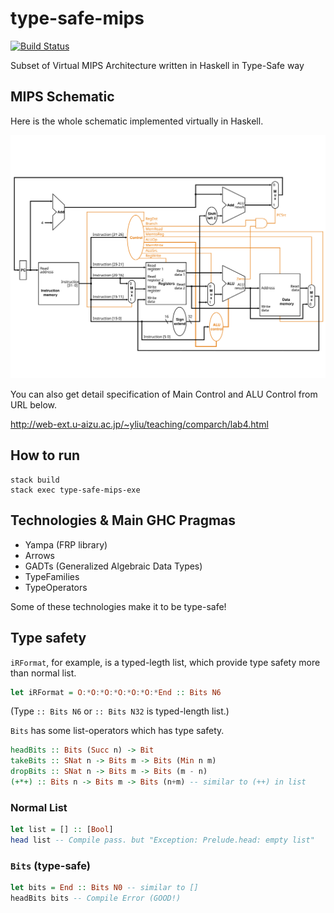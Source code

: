 #  type-safe-mips
[![Build Status](https://travis-ci.com/nwtgck/type-safe-mips-haskell.svg?branch=develop)](https://travis-ci.com/nwtgck/type-safe-mips-haskell)

Subset of Virtual MIPS Architecture written in Haskell in Type-Safe way


## MIPS Schematic

Here is the whole schematic implemented virtually in Haskell.

<img src="./img/mips-schematic.svg" width='700'>

You can also get detail specification of Main Control and ALU Control from URL below.

http://web-ext.u-aizu.ac.jp/~yliu/teaching/comparch/lab4.html

## How to run

```
stack build
stack exec type-safe-mips-exe
```

## Technologies & Main GHC Pragmas

* Yampa (FRP library)
* Arrows
* GADTs (Generalized Algebraic Data Types)
* TypeFamilies
* TypeOperators

Some of these technologies make it to be type-safe!

## Type safety

`iRFormat`, for example, is a typed-legth list, which provide type safety more than normal list.

```hs
let iRFormat = O:*O:*O:*O:*O:*O:*End :: Bits N6
```
(Type `:: Bits N6` or  `:: Bits N32` is typed-length list.)

`Bits` has some list-operators which has type safety.

```hs
headBits :: Bits (Succ n) -> Bit
takeBits :: SNat n -> Bits m -> Bits (Min n m)
dropBits :: SNat n -> Bits m -> Bits (m - n)
(+*+) :: Bits n -> Bits m -> Bits (n+m) -- similar to (++) in list
```


### Normal List

```hs
let list = [] :: [Bool]
head list -- Compile pass. but "Exception: Prelude.head: empty list"
```

### `Bits` (type-safe)

```hs
let bits = End :: Bits N0 -- similar to []
headBits bits -- Compile Error (GOOD!)
```
